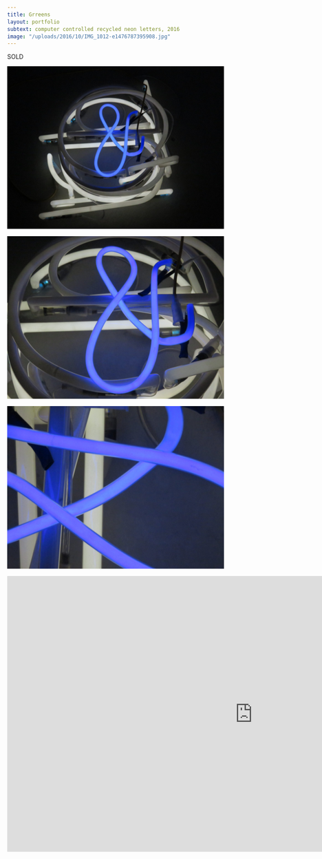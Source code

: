 ```yaml
---
title: Grreens 
layout: portfolio
subtext: computer controlled recycled neon letters, 2016
image: "/uploads/2016/10/IMG_1012-e1476787395908.jpg"
---
```


		
SOLD

![Ash Reignite](/uploads/2016/10/IMG_1012-e1476787395908.jpg)

![Ash Reignite](/uploads/2016/10/IMG_1015-e1476787509846.jpg)

![Ash Reignite](/uploads/2016/10/IMG_1020-e1476787614254.jpg)


<iframe src="https://youtu.be/DrJ4GUZT77o?rel=0" width="1140" height="641" frameborder="0" allowfullscreen="allowfullscreen"></iframe>

				
		